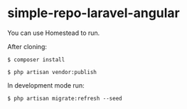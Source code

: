 # simple-repo-laravel-angular

You can use Homestead to run.

After cloning:

    $ composer install

    $ php artisan vendor:publish
    
In development mode run:
    
    $ php artisan migrate:refresh --seed
